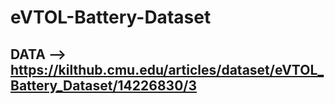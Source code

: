 # eVTOL-Battery-Dataset
## DATA --> https://kilthub.cmu.edu/articles/dataset/eVTOL_Battery_Dataset/14226830/3
